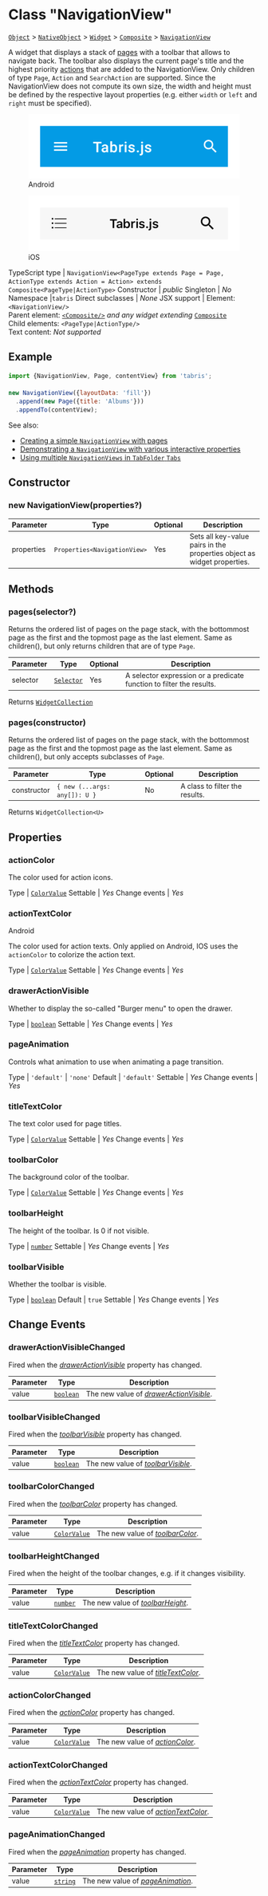 ---
---
# Class "NavigationView"

<span style="white-space:nowrap;">[`Object`](https://developer.mozilla.org/en-US/docs/Web/JavaScript/Reference/Global_Objects/Object)</span> > <span style="white-space:nowrap;">[`NativeObject`](NativeObject.md)</span> > <span style="white-space:nowrap;">[`Widget`](Widget.md)</span> > <span style="white-space:nowrap;">[`Composite`](Composite.md)</span> > <span style="white-space:nowrap;">[`NavigationView`](NavigationView.md)</span>

A widget that displays a stack of [pages](Page) with a toolbar that allows to navigate back. The toolbar also displays the current page's title and the highest priority [actions](Action) that are added to the NavigationView. Only children of type `Page`, `Action` and `SearchAction` are supported. Since the NavigationView does not compute its own size, the width and height must be defined by the respective layout properties (e.g. either `width` or `left` and `right` must be specified).


<div class="tabris-image"><figure><div><img srcset="img\android\NavigationView.png 2x" src="img\android\NavigationView.png" alt="NavigationView on Android"/></div><figcaption>Android</figcaption></figure><figure><div><img srcset="img\ios\NavigationView.png 2x" src="img\ios\NavigationView.png" alt="NavigationView on iOS"/></div><figcaption>iOS</figcaption></figure></div>

TypeScript type | `NavigationView<PageType extends Page = Page, ActionType extends Action = Action> extends Composite<PageType|ActionType>`
Constructor | *public*
Singleton | *No*
Namespace |`tabris`
Direct subclasses | *None*
JSX support | Element: `<NavigationView/>`<br/>Parent element: [`<Composite/>`](Composite.md) *and any widget extending* <span style="white-space:nowrap;">[`Composite`](Composite.md)</span><br/>Child elements: `<PageType|ActionType/>`<br/>Text content: *Not supported*<br/>

## Example
```js
import {NavigationView, Page, contentView} from 'tabris';

new NavigationView({layoutData: 'fill'})
  .append(new Page({title: 'Albums'}))
  .appendTo(contentView);
```

See also:

- [Creating a simple `NavigationView` with pages](https://github.com/eclipsesource/tabris-js/tree/v3.0.0-rc1/snippets/navigationview-page-stacked.js)
- [Demonstrating a `NavigationView` with various interactive properties](https://github.com/eclipsesource/tabris-js/tree/v3.0.0-rc1/snippets/navigationview-properties.js)
- [Using multiple `NavigationViews` in `TabFolder` `Tabs`](https://github.com/eclipsesource/tabris-js/tree/v3.0.0-rc1/snippets/navigationview-tabfolder.js)

## Constructor

### new NavigationView(properties?)

Parameter|Type|Optional|Description
-|-|-|-
properties | <span style="white-space:nowrap;">`Properties<NavigationView>`</span> | Yes | Sets all key-value pairs in the properties object as widget properties.

## Methods

### pages(selector?)



Returns the ordered list of pages on the page stack, with the bottommost page as the first and the topmost page as the last element. Same as children(), but only returns children that are of type `Page`.


Parameter|Type|Optional|Description
-|-|-|-
selector | <span style="white-space:nowrap;">[`Selector`](../types.md#selector)</span> | Yes | A selector expression or a predicate function to filter the results.


Returns <span style="white-space:nowrap;">[`WidgetCollection`](WidgetCollection.md)</span>

### pages(constructor)



Returns the ordered list of pages on the page stack, with the bottommost page as the first and the topmost page as the last element. Same as children(), but only accepts subclasses of `Page`.


Parameter|Type|Optional|Description
-|-|-|-
constructor | <span style="white-space:nowrap;">`{ new (...args: any[]): U }`</span> | No | A class to filter the results.


Returns <span style="white-space:nowrap;">`WidgetCollection<U>`</span>


## Properties

### actionColor


The color used for action icons.

Type | <span style="white-space:nowrap;">[`ColorValue`](../types.md#colorvalue)</span>
Settable | *Yes*
Change events | *Yes*




### actionTextColor
<p class="platforms"><span class='android-tag' title='supported on Android'>Android</span></p>

The color used for action texts. Only applied on Android, IOS uses the `actionColor` to colorize the action text.

Type | <span style="white-space:nowrap;">[`ColorValue`](../types.md#colorvalue)</span>
Settable | *Yes*
Change events | *Yes*




### drawerActionVisible


Whether to display the so-called "Burger menu" to open the drawer.

Type | <span style="white-space:nowrap;">[`boolean`](https://developer.mozilla.org/en-US/docs/Web/JavaScript/Data_structures#Boolean_type)</span>
Settable | *Yes*
Change events | *Yes*




### pageAnimation


Controls what animation to use when animating a page transition.

Type | `'default'` \| `'none'`
Default | `'default'`
Settable | *Yes*
Change events | *Yes*




### titleTextColor


The text color used for page titles.

Type | <span style="white-space:nowrap;">[`ColorValue`](../types.md#colorvalue)</span>
Settable | *Yes*
Change events | *Yes*




### toolbarColor


The background color of the toolbar.

Type | <span style="white-space:nowrap;">[`ColorValue`](../types.md#colorvalue)</span>
Settable | *Yes*
Change events | *Yes*




### toolbarHeight


The height of the toolbar. Is 0 if not visible.

Type | <span style="white-space:nowrap;">[`number`](https://developer.mozilla.org/en-US/docs/Web/JavaScript/Data_structures#Number_type)</span>
Settable | *Yes*
Change events | *Yes*




### toolbarVisible


Whether the toolbar is visible.

Type | <span style="white-space:nowrap;">[`boolean`](https://developer.mozilla.org/en-US/docs/Web/JavaScript/Data_structures#Boolean_type)</span>
Default | `true`
Settable | *Yes*
Change events | *Yes*





## Change Events

### drawerActionVisibleChanged

Fired when the [*drawerActionVisible*](#draweractionvisible) property has changed.

Parameter|Type|Description
-|-|-
value | <span style="white-space:nowrap;">[`boolean`](https://developer.mozilla.org/en-US/docs/Web/JavaScript/Data_structures#Boolean_type)</span> | The new value of [*drawerActionVisible*](#draweractionvisible).

### toolbarVisibleChanged

Fired when the [*toolbarVisible*](#toolbarvisible) property has changed.

Parameter|Type|Description
-|-|-
value | <span style="white-space:nowrap;">[`boolean`](https://developer.mozilla.org/en-US/docs/Web/JavaScript/Data_structures#Boolean_type)</span> | The new value of [*toolbarVisible*](#toolbarvisible).

### toolbarColorChanged

Fired when the [*toolbarColor*](#toolbarcolor) property has changed.

Parameter|Type|Description
-|-|-
value | <span style="white-space:nowrap;">[`ColorValue`](../types.md#colorvalue)</span> | The new value of [*toolbarColor*](#toolbarcolor).

### toolbarHeightChanged

Fired when the height of the toolbar changes, e.g. if it changes visibility.

Parameter|Type|Description
-|-|-
value | <span style="white-space:nowrap;">[`number`](https://developer.mozilla.org/en-US/docs/Web/JavaScript/Data_structures#Number_type)</span> | The new value of [*toolbarHeight*](#toolbarheight).

### titleTextColorChanged

Fired when the [*titleTextColor*](#titletextcolor) property has changed.

Parameter|Type|Description
-|-|-
value | <span style="white-space:nowrap;">[`ColorValue`](../types.md#colorvalue)</span> | The new value of [*titleTextColor*](#titletextcolor).

### actionColorChanged

Fired when the [*actionColor*](#actioncolor) property has changed.

Parameter|Type|Description
-|-|-
value | <span style="white-space:nowrap;">[`ColorValue`](../types.md#colorvalue)</span> | The new value of [*actionColor*](#actioncolor).

### actionTextColorChanged

Fired when the [*actionTextColor*](#actiontextcolor) property has changed.

Parameter|Type|Description
-|-|-
value | <span style="white-space:nowrap;">[`ColorValue`](../types.md#colorvalue)</span> | The new value of [*actionTextColor*](#actiontextcolor).

### pageAnimationChanged

Fired when the [*pageAnimation*](#pageanimation) property has changed.

Parameter|Type|Description
-|-|-
value | <span style="white-space:nowrap;">[`string`](https://developer.mozilla.org/en-US/docs/Web/JavaScript/Data_structures#String_type)</span> | The new value of [*pageAnimation*](#pageanimation).

